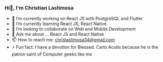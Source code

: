 ### Hi👋, I'm Christian Lastimosa

- 🔭 I’m currently working on React JS with PostgreSQL and Flutter
- 🌱 I’m currently learning React JS, React Native
- 👯 I’m looking to collaborate on Web and Mobile Development
- 💬 Ask me about ... React JS and React Native
- 📫 How to reach me: chrislastimosa34@gmail.com
- ⚡ Fun fact: I have a devotion for Blessed. Carlo Acutis because he is the patron saint of Computer geeks like me
